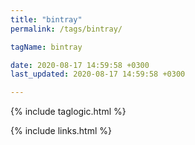 ```yaml
---
title: "bintray"
permalink: /tags/bintray/

tagName: bintray

date: 2020-08-17 14:59:58 +0300
last_updated: 2020-08-17 14:59:58 +0300

---
```


{% include taglogic.html %}

{% include links.html %}
